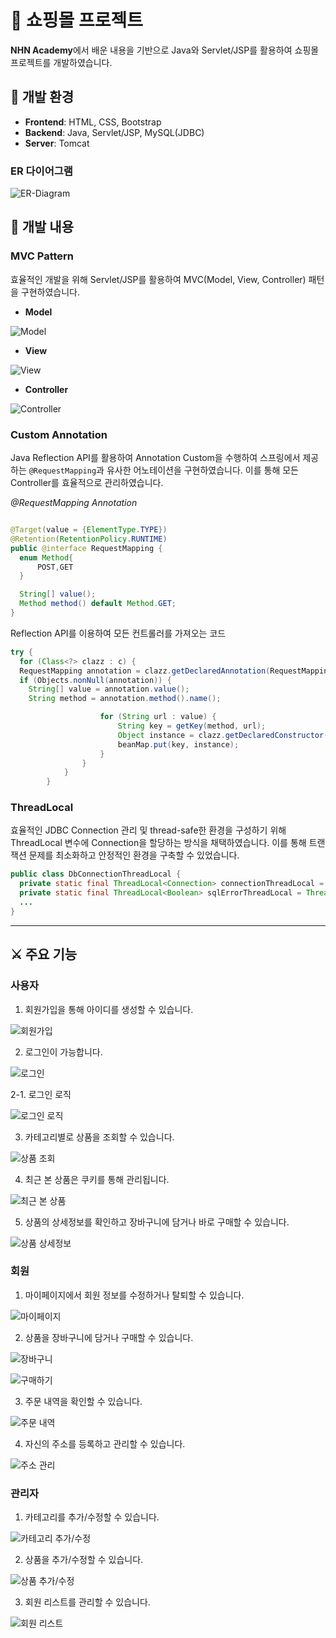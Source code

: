 # 🛒 쇼핑몰 프로젝트

**NHN Academy**에서 배운 내용을 기반으로 Java와 Servlet/JSP를 활용하여 쇼핑몰 프로젝트를 개발하였습니다.

## 🎨 개발 환경
- **Frontend**: HTML, CSS, Bootstrap
- **Backend**: Java, Servlet/JSP, MySQL(JDBC)
- **Server**: Tomcat

### ER 다이어그램
![ER-Diagram](./submit/erd/ERD.png)

## 🎈 개발 내용

### MVC Pattern
효율적인 개발을 위해 Servlet/JSP를 활용하여 MVC(Model, View, Controller) 패턴을 구현하였습니다.

- **Model**

![Model](./img/Model.png)
  
- **View**

![View](./img/View.png)
  
- **Controller**

![Controller](./img/Controller.png)

### Custom Annotation
Java Reflection API를 활용하여 Annotation Custom을 수행하여 스프링에서 제공하는 `@RequestMapping`과 유사한 어노테이션을 구현하였습니다. 이를 통해 모든 Controller를 효율적으로 관리하였습니다.

_@RequestMapping Annotation_
```java

@Target(value = {ElementType.TYPE})
@Retention(RetentionPolicy.RUNTIME)
public @interface RequestMapping {
  enum Method{
      POST,GET
  }

  String[] value();
  Method method() default Method.GET;
}
```

Reflection API를 이용하여 모든 컨트롤러를 가져오는 코드

```java
try {
  for (Class<?> clazz : c) {
  RequestMapping annotation = clazz.getDeclaredAnnotation(RequestMapping.class);
  if (Objects.nonNull(annotation)) {
    String[] value = annotation.value();
    String method = annotation.method().name();

                    for (String url : value) {
                        String key = getKey(method, url);
                        Object instance = clazz.getDeclaredConstructor().newInstance();
                        beanMap.put(key, instance);
                    }
                }
            }
        }
```

### ThreadLocal
효율적인 JDBC Connection 관리 및 thread-safe한 환경을 구성하기 위해 ThreadLocal 변수에 Connection을 할당하는 방식을 채택하였습니다. 이를 통해 트랜잭션 문제를 최소화하고 안정적인 환경을 구축할 수 있었습니다.

```java
public class DbConnectionThreadLocal {
  private static final ThreadLocal<Connection> connectionThreadLocal = new ThreadLocal<>();
  private static final ThreadLocal<Boolean> sqlErrorThreadLocal = ThreadLocal.withInitial(() -> false);
  ...
}
```

---

## ⚔ 주요 기능

### **사용자**

1. 회원가입을 통해 아이디를 생성할 수 있습니다.

![회원가입](https://github.com/f1v3-dev/shoppingmall/assets/84575041/0e6535ba-e0c2-466a-9a82-b8c73e1a7e90)
    

2. 로그인이 가능합니다.

![로그인](https://github.com/f1v3-dev/shoppingmall/assets/84575041/ab76ab68-b921-4440-904d-2e7e26d3ca70)

2-1. 로그인 로직

![로그인 로직](https://github.com/f1v3-dev/shoppingmall/assets/84575041/050c603e-3793-4f12-89c3-cb9bceddc05a)


3. 카테고리별로 상품을 조회할 수 있습니다.

![상품 조회](https://github.com/f1v3-dev/shoppingmall/assets/84575041/905a0d13-9ba7-4190-ba94-f6b39ca2a8b7)

4. 최근 본 상품은 쿠키를 통해 관리됩니다.

![최근 본 상품](https://github.com/f1v3-dev/shoppingmall/assets/84575041/2f654970-d635-4312-a164-d4490beb1cb8)

5. 상품의 상세정보를 확인하고 장바구니에 담거나 바로 구매할 수 있습니다.

![상품 상세정보](https://github.com/f1v3-dev/shoppingmall/assets/84575041/23f1752c-8a73-43f4-a888-b8e422f540b9)

    

### **회원**

1. 마이페이지에서 회원 정보를 수정하거나 탈퇴할 수 있습니다.

![마이페이지](https://github.com/f1v3-dev/shoppingmall/assets/84575041/79462887-e95b-4979-83bd-6ac781fcd392)   

2. 상품을 장바구니에 담거나 구매할 수 있습니다.

![장바구니](https://github.com/f1v3-dev/shoppingmall/assets/84575041/3086c177-a6e1-43d1-8a21-6d15ca78923a)

![구매하기](https://github.com/f1v3-dev/shoppingmall/assets/84575041/09b0e493-73d5-47fa-94b1-c76ce63e550c)


3. 주문 내역을 확인할 수 있습니다.

![주문 내역](https://github.com/f1v3-dev/shoppingmall/assets/84575041/24894701-6a59-44d0-8c66-d6b14bc7f983)

  
4. 자신의 주소를 등록하고 관리할 수 있습니다.

![주소 관리](https://github.com/f1v3-dev/shoppingmall/assets/84575041/c3193748-43c0-4dce-b939-72500d17c359)

### **관리자**

1. 카테고리를 추가/수정할 수 있습니다.

![카테고리 추가/수정](https://github.com/f1v3-dev/shoppingmall/assets/84575041/f04b186e-b48c-4a39-9b13-c62a049d2120)

2. 상품을 추가/수정할 수 있습니다.

![상품 추가/수정](https://github.com/f1v3-dev/shoppingmall/assets/84575041/27914d54-81d1-45c4-837a-773719ddac79)

3. 회원 리스트를 관리할 수 있습니다.

![회원 리스트](https://github.com/f1v3-dev/shoppingmall/assets/84575041/7c6fdb11-6cb9-4c75-8e86-ef32a597e366)


